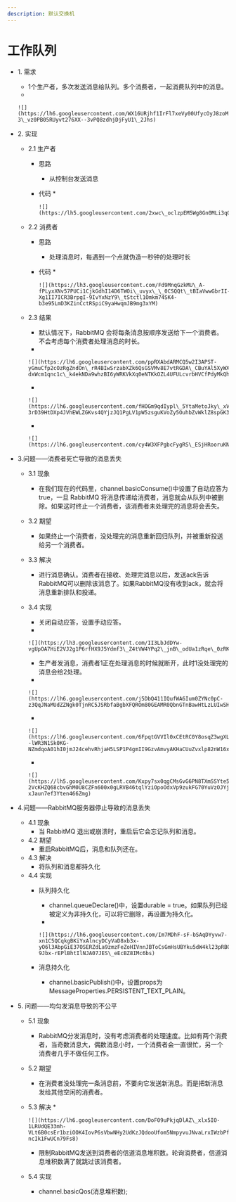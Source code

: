 ```yaml
---
description: 默认交换机
---
```


# 工作队列

* 1\. 需求
  * 1个生产者，多次发送消息给队列。多个消费者，一起消费队列中的消息。
  *

      ![](https://lh6.googleusercontent.com/WX16URjhf1IrFl7xeVy00UfycOyJ8zoMXTw4P4oJHoGRyiObsx8H3v06\_VZ69TbeLYq0qUfMDM9XZehgnkxh8IQnCNEDr6IWu2KNDHOPwjbUK-3\_vz0PB05RUyvt276XX--3vPQ8zdhjDjFyU1\_2Jhs)
* 2\. 实现
  * 2.1 生产者
    * 思路
      * 从控制台发送消息
    * 代码
      *

          ![](https://lh5.googleusercontent.com/2xwc\_oclzpEM5Wg8Gn0MLi3qOFgXtbG\_xV9mspXuxuqA1eqZiuRxkiz9zK1eYrqucKhlYZpbaKegODRKsL0U7EJJXZLt4i15sBWWAGTEJJ3uigHp4L0GSreS5osaZKj85ZW2n4awmM8N5OSFb66Uc\_8)
  * 2.2 消费者
    * 思路
      * 处理消息时，每遇到一个点就伪造一秒钟的处理时长
    * 代码
      *

          ![](https://lh3.googleusercontent.com/Fd9MnqGzkMU\_A-fPLyxXNv57PUCi1CjkGdhI14D6TWOi\_uvyx\_\_0CSQQt\_tBIaVwwGbrII-Xg1II7ICR3BrpgI-9IvYxNzY9\_tStctl1Omkm74SK4-b3e95LmD3KZinCctRSpiC9yaHwqmJB9mg3xYM)
  * 2.3 结果
    * 默认情况下，RabbitMQ 会将每条消息按顺序发送给下一个消费者。不会考虑每个消费者处理消息的时长。
    *

        ![](https://lh6.googleusercontent.com/ppRXAbdARMCQ5w2I3APST-yGmuCfp2cOzRgZndOn\_rR4BIwSrzabXZk6QsGSVMv8E7vtRGDA\_CBuYAl5XyWXU9-dxWcm1qnc1c\_k4ekNDa9whzBI6yWRKVkXq0eNTKkOZL4UFULcvrbHVCfPdyMkQhI)
    *

        ![](https://lh6.googleusercontent.com/fHOGm9qdIypl\_5YtaMetoJky\_xVFe\_LMKWfWQD1k0cNg1VW03KtvLCVCFRb6DFFW3s\_rx9zcACccCItHf-3rD39HtDXp4JVhEWLZGKvs4QYjzJQ1PgLV1pW5zsguKVoZy5OuhbZvWklZ8spGK33YoWg)
    *

        ![](https://lh6.googleusercontent.com/cy4W3XFPgbcFygRS\_ESjHRooruKNjweb0pCQeobcEo\_o48qoSqNU5anqdAoEsnVpJxBzNw2uhjXijy3Uit\_5O2I1SZfKy9YHHGeEDR2tSO14XV2N7fiF22G4hK0EfpEL87nkkK2CsIBgERP4jTKRQd4)
* 3.问题——消费者死亡导致的消息丢失
  * 3.1 现象
    * 在我们现在的代码里，channel.basicConsume()中设置了自动应答为true，一旦 RabbitMQ 将消息传递给消费者，消息就会从队列中被删除。如果这时终止一个消费者，该消费者未处理完的消息将会丢失。
  * 3.2 期望
    * 如果终止一个消费者，没处理完的消息重新回归队列，并被重新投送给另一个消费者。
  * 3.3 解决
    * 进行消息确认。消费者在接收、处理完消息以后，发送ack告诉RabbitMQ可以删除该消息了。如果RabbitMQ没有收到ack，就会将消息重新排队和投递。
  * 3.4 实现
    * 关闭自动应答，设置手动应答。
    *

        ![](https://lh3.googleusercontent.com/II3LbJdDYw-vgUpOA7HiE2VJ2g1P6rfHX9J5Ydmf3\_Z4tVW4YPq2\_jnB\_odUa1zRqe\_0zRKC7E64B0CLQ\_lN3wajkAZplUlStBE\_PxtdWSMOAleEXkQ\_bIxzOtHuPRKY8SQ3EPiBj9ADqXKVobAW63A)
    * 生产者发消息，消费者1正在处理消息的时候就断开，此时1没处理完的消息会给2处理。
    *

        ![](https://lh6.googleusercontent.com/j5DbQ411IQufWA6Ium0ZYNc0pC-z3QqJNaMUdZZNgk0TjnRC5JSRbfaBgbXFQROm80GEAMR0QbnGTnBawHtLzLUIwSHK4G\_bBSQVeJl3ynPZwXWIjIAloqL0NURbWbC6sqniAWDyKBN\_W8vMjA9eABs)
    *

        ![](https://lh6.googleusercontent.com/6FpqtGVVIl0xCEtRC0Y8osqZ3wgXLqVc--lWR3N1Sk0KG-NZmdqoA01hI0jmJ24cehvRhjaH5LSP1P4gmII9GzvAmvyAKHaCUuZvxlp82nW16xbAorQULzl3eyTsLc89JQaIoxiRleLTLSg65SMrJCU)
    *

        ![](https://lh5.googleusercontent.com/Kxpy7sx0qgCMsGvG6PN8TXmSSYte5\_miqGW2MtZBl-2VcKHZQ68cbvGhM0U8CZFn600x0gLRVB46tqlYziOpoOdxVp9zukFG70YuVzOJYjKEsxCgbCNLeq2U7B8hI7aYpC4-xJaun7ef3Yten466Zmg)
* 4.问题——RabbitMQ服务器停止导致的消息丢失
  * 4.1 现象
    * 当 RabbitMQ 退出或崩溃时，重启后它会忘记队列和消息。
  * 4.2 期望
    * 重启RabbitMQ后，消息和队列还在。
  * 4.3 解决
    * 将队列和消息都持久化
  * 4.4 实现
    * 队列持久化
      * channel.queueDeclare()中，设置durable = true。如果队列已经被定义为非持久化，可以将它删除，再设置为持久化。
      *

          ![](https://lh6.googleusercontent.com/Im7MDhF-sF-bSAqDYyvw7-xn1C5QCqkgBKiYxAlncyDCyVaD8xb3x-yO6l3AbpGiE37OSERZdLa9zmzFeZoHIVnnJBToCsGmHsUBYku5dW4kl23pRB0-9Jbx-rEPlBhtIlNJA07JES\_eEcBZ8IMc6bs)
    * 消息持久化
      * channel.basicPublish()中，设置props为MessageProperties.PERSISTENT\_TEXT\_PLAIN。
* 5\. 问题——均匀发消息导致的不公平
  * 5.1 现象
    * RabbitMQ分发消息时，没有考虑消费者的处理速度。比如有两个消费者，当奇数消息大，偶数消息小时，一个消费者会一直很忙，另一个消费者几乎不做任何工作。
  * 5.2 期望
    * 在消费者没处理完一条消息前，不要向它发送新消息。而是把新消息发给其他空闲的消费者。
  * 5.3 解决
    *

        ![](https://lh6.googleusercontent.com/DoF09uPkjqDlAZ\_xlx5IO-1LRUdQE33mh-VLt6B0csEr1bziOOK4IovP6sVbwNHy2UdKzJQdooUfom5NmpyvuJNvaLrxIWzbPfNGqKa\_Ht\_\_CkTOo8\_bGEvwShxi\_OwGbAFNs5Y-ncIk1FwUCn79Fs8)
    * 限制RabbitMQ发送到消费者的信道消息堆积数。轮询消费者，信道消息堆积数满了就跳过该消费者。
  * 5.4 实现
    * channel.basicQos(消息堆积数);
